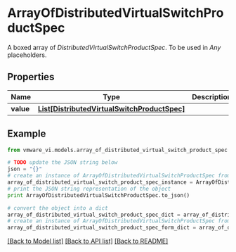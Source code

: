 # ArrayOfDistributedVirtualSwitchProductSpec

A boxed array of *DistributedVirtualSwitchProductSpec*. To be used in *Any* placeholders. 

## Properties
Name | Type | Description | Notes
------------ | ------------- | ------------- | -------------
**value** | [**List[DistributedVirtualSwitchProductSpec]**](DistributedVirtualSwitchProductSpec.md) |  | 

## Example

```python
from vmware_vi.models.array_of_distributed_virtual_switch_product_spec import ArrayOfDistributedVirtualSwitchProductSpec

# TODO update the JSON string below
json = "{}"
# create an instance of ArrayOfDistributedVirtualSwitchProductSpec from a JSON string
array_of_distributed_virtual_switch_product_spec_instance = ArrayOfDistributedVirtualSwitchProductSpec.from_json(json)
# print the JSON string representation of the object
print ArrayOfDistributedVirtualSwitchProductSpec.to_json()

# convert the object into a dict
array_of_distributed_virtual_switch_product_spec_dict = array_of_distributed_virtual_switch_product_spec_instance.to_dict()
# create an instance of ArrayOfDistributedVirtualSwitchProductSpec from a dict
array_of_distributed_virtual_switch_product_spec_form_dict = array_of_distributed_virtual_switch_product_spec.from_dict(array_of_distributed_virtual_switch_product_spec_dict)
```
[[Back to Model list]](../README.md#documentation-for-models) [[Back to API list]](../README.md#documentation-for-api-endpoints) [[Back to README]](../README.md)


